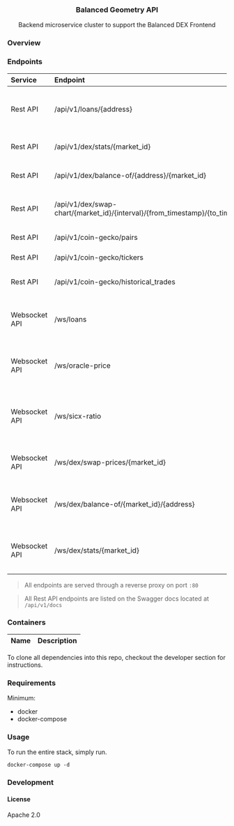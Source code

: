 <p align="center">
  <h3 align="center">Balanced Geometry API</h3>

  <p align="center">
    Backend microservice cluster to support the Balanced DEX Frontend
    <br />
</p>

### Overview 
### Endpoints 
| Service | Endpoint | Description | 
| :--- | :--- | :--- | 
| Rest API | /api/v1/loans/{address} | GET loans contract transactions and log events by address |
| Rest API | /api/v1/dex/stats/{market_id} | GET dex market stats by market_id |
| Rest API | /api/v1/dex/balance-of/{address}/{market_id} | GET dex balance by address and market_id |
| Rest API | /api/v1/dex/swap-chart/{market_id}/{interval}/{from_timestamp}/{to_timestamp} | GET dex swap chart prices and volumes in candle format |
| Rest API | /api/v1/coin-gecko/pairs | GET coingecko [/pairs](https://docs.google.com/document/d/1v27QFoQq1SKT3Priq3aqPgB70Xd_PnDzbOCiuoCyixw/edit#heading=h.1xheanl497lm) endpoint |
| Rest API | /api/v1/coin-gecko/tickers | GET coingecko [/tickers](https://docs.google.com/document/d/1v27QFoQq1SKT3Priq3aqPgB70Xd_PnDzbOCiuoCyixw/edit#heading=h.6c8atucyo0ri) endpoint |
| Rest API | /api/v1/coin-gecko/historical_trades | GET coingecko [/historical_trades](https://docs.google.com/document/d/1v27QFoQq1SKT3Priq3aqPgB70Xd_PnDzbOCiuoCyixw/edit#heading=h.7ez4fklzmo7c) endpoint |
| Websocket API | /ws/loans | Websocket connection for all loans contract transactions and log events |
| Websocket API | /ws/oracle-price | Websocket connection to poll dex contract for latest prices on all pools |
| Websocket API | /ws/sicx-ratio | Websocket connection to poll band oracle contract for latest sicx/icx ratio |
| Websocket API | /ws/dex/swap-prices/{market_id} | Websocket connection for dex swap events by market_id |
| Websocket API | /ws/dex/balance-of/{market_id}/{address} | Websocket connection for changing balance by address |
| Websocket API | /ws/dex/stats/{market_id} | Websocket connection for changing market stats by market_id |

> All endpoints are served through a reverse proxy on port `:80`

> All Rest API endpoints are listed on the Swagger docs located at `/api/v1/docs`


### Containers

| Name | Description |  
| :--- | :---------- | 

To clone all dependencies into this repo, checkout the developer section for instructions.  

### Requirements 

Minimum:
- docker 
- docker-compose 

### Usage 

To run the entire stack, simply run. 
```shell script
docker-compose up -d
```

### Development 
#### License

Apache 2.0

